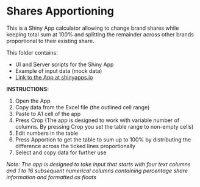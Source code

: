 # Shares Apportioning
This is a Shiny App calculator allowing to change brand shares while keeping total sum at 100% and splitting the remainder across other brands proportional to their existing share.

This folder contains:
* UI and Server scripts for the Shiny App
* Example of input data (mock data)
* [Link to the App at shinyapps.io](https://denisafonin.shinyapps.io/SharesApportioning/)

**INSTRUCTIONS:**
1. Open the App
2. Copy data from the Excel file (the outlined cell range)
3. Paste to A1 cell of the app
4. Press Crop (The app is designed to work with variable number of columns. By pressing Crop you set the table range to non-empty cells)
5. Edit numbers in the table
6. Press Apportion to get the table to sum up to 100% by distributing the difference across the ticked lines proportionally
7. Select and copy data for further use

*Note: The app is designed to take input that starts with four text columns and 1 to 16 subsequent numerical columns containing percentage share information and formatted as floats*
